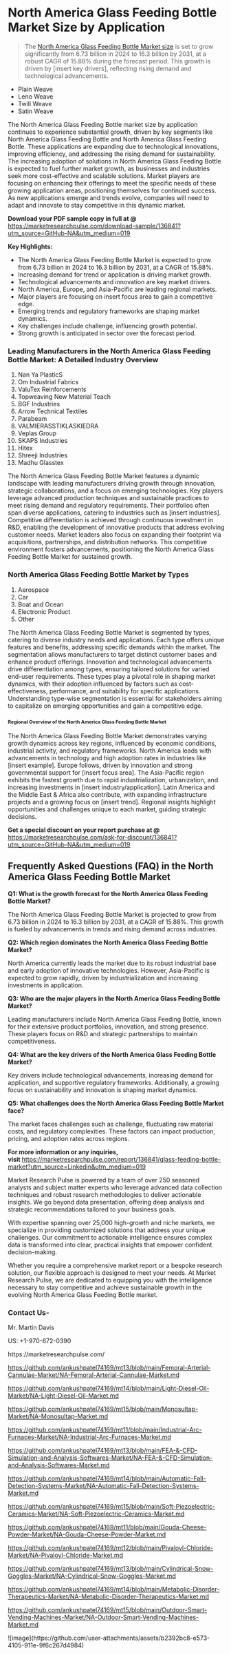 <h1>North America Glass Feeding Bottle Market&nbsp;Size by Application</h1><blockquote><p>The <a href="https://marketresearchpulse.com/download-sample/136841?utm_source=GitHub-NA&amp;utm_medium=019">North America Glass Feeding Bottle Market size</a> is set to grow significantly from 6.73 billion in 2024 to 16.3 billion by 2031, at a robust CAGR of 15.88% during the forecast period. This growth is driven by [insert key drivers], reflecting rising demand and technological advancements.</p></blockquote><ul><li>Plain Weave<li> Leno Weave<li> Twill Weave<li> Satin Weave</li></ul><p>The North America Glass Feeding Bottle market size by application continues to experience substantial growth, driven by key segments like North America Glass Feeding Bottle and North America Glass Feeding Bottle. These applications are expanding due to technological innovations, improving efficiency, and addressing the rising demand for sustainability. The increasing adoption of solutions in North America Glass Feeding Bottle is expected to fuel further market growth, as businesses and industries seek more cost-effective and scalable solutions. Market players are focusing on enhancing their offerings to meet the specific needs of these growing application areas, positioning themselves for continued success. As new applications emerge and trends evolve, companies will need to adapt and innovate to stay competitive in this dynamic market.</p><p><strong>Download your PDF sample copy in full at @ </strong><a href="https://marketresearchpulse.com/download-sample/136841?utm_source=GitHub-NA&amp;utm_medium=019">https://marketresearchpulse.com/download-sample/136841?utm_source=GitHub-NA&amp;utm_medium=019</a></p><p><strong>Key Highlights: </strong></p><ul><li>The North America Glass Feeding Bottle Market is expected to grow from 6.73 billion in 2024 to 16.3 billion by 2031, at a CAGR of 15.88%.</li><li>Increasing demand for trend or application is driving market growth.</li><li>Technological advancements and innovation are key market drivers.</li><li>North America, Europe, and Asia-Pacific are leading regional markets.</li><li>Major players are focusing on insert focus area to gain a competitive edge.</li><li>Emerging trends and regulatory frameworks are shaping market dynamics.</li><li>Key challenges include challenge, influencing growth potential.</li><li>Strong growth is anticipated in sector over the forecast period.</li></ul><h3>Leading Manufacturers in the North America Glass Feeding Bottle Market: A Detailed Industry Overview</h3><ol><li>Nan Ya PlasticS</li><li>Om Industrial Fabrics</li><li>ValuTex Reinforcements</li><li>Topweaving New Material Teach</li><li>BGF Industries</li><li>Arrow Technical Textiles</li><li>Parabeam</li><li>VALMIERASSTIKLASKIEDRA</li><li>Veplas Group</li><li>SKAPS Industries</li><li>Hitex</li><li>Shreeji Industries</li><li>Madhu Glasstex</li></ol><div class="flex max-w-full flex-col flex-grow"><div class="min-h-8 text-message flex w-full flex-col items-end gap-2 whitespace-normal break-words [.text-message+&amp;]:mt-5" dir="auto" data-message-author-role="assistant" data-message-id="fd8432e4-4910-450d-b182-61b7bfb0a01f" data-message-model-slug="gpt-4o"><div class="flex w-full flex-col gap-1 empty:hidden first:pt-[3px]"><div class="markdown prose w-full break-words dark:prose-invert light"><p>The North America Glass Feeding Bottle Market features a dynamic landscape with leading manufacturers driving growth through innovation, strategic collaborations, and a focus on emerging technologies. Key players leverage advanced production techniques and sustainable practices to meet rising demand and regulatory requirements. Their portfolios often span diverse applications, catering to industries such as [insert industries]. Competitive differentiation is achieved through continuous investment in R&amp;D, enabling the development of innovative products that address evolving customer needs. Market leaders also focus on expanding their footprint via acquisitions, partnerships, and distribution networks. This competitive environment fosters advancements, positioning the North America Glass Feeding Bottle Market for sustained growth.</p></div></div></div></div><h3>North America Glass Feeding Bottle Market by Types</h3><ol><li>Aerospace<li> Car<li> Boat and Ocean<li> Electronic Product<li> Other</li></ol><div class="flex max-w-full flex-col flex-grow"><div class="min-h-8 text-message flex w-full flex-col items-end gap-2 whitespace-normal break-words [.text-message+&amp;]:mt-5" dir="auto" data-message-author-role="assistant" data-message-id="084470be-0bb7-4664-bddf-5156b4f41249" data-message-model-slug="gpt-4o-mini"><div class="flex w-full flex-col gap-1 empty:hidden first:pt-[3px]"><div class="markdown prose w-full break-words dark:prose-invert light"><p>The North America Glass Feeding Bottle Market is segmented by types, catering to diverse industry needs and applications. Each type offers unique features and benefits, addressing specific demands within the market. The segmentation allows manufacturers to target distinct customer bases and enhance product offerings. Innovation and technological advancements drive differentiation among types, ensuring tailored solutions for varied end-user requirements. These types play a pivotal role in shaping market dynamics, with their adoption influenced by factors such as cost-effectiveness, performance, and suitability for specific applications. Understanding type-wise segmentation is essential for stakeholders aiming to capitalize on emerging opportunities and gain a competitive edge.</p></div></div></div></div><h3><span style="font-size: 11px;">Regional Overview of the North America Glass Feeding Bottle Market</span></h3><div class="flex max-w-full flex-col flex-grow"><div class="min-h-8 text-message flex w-full flex-col items-end gap-2 whitespace-normal break-words [.text-message+&amp;]:mt-5" dir="auto" data-message-author-role="assistant" data-message-id="e9038762-ce64-4e30-91c9-9bd413514231" data-message-model-slug="gpt-4o-mini"><div class="flex w-full flex-col gap-1 empty:hidden first:pt-[3px]"><div class="markdown prose w-full break-words dark:prose-invert light"><p>The North America Glass Feeding Bottle Market demonstrates varying growth dynamics across key regions, influenced by economic conditions, industrial activity, and regulatory frameworks. North America leads with advancements in technology and high adoption rates in industries like [insert example]. Europe follows, driven by innovation and strong governmental support for [insert focus area]. The Asia-Pacific region exhibits the fastest growth due to rapid industrialization, urbanization, and increasing investments in [insert industry/application]. Latin America and the Middle East &amp; Africa also contribute, with expanding infrastructure projects and a growing focus on [insert trend]. Regional insights highlight opportunities and challenges unique to each market, guiding strategic decisions.</p></div></div></div></div><p><strong>Get a special discount on your report purchase at @ </strong><a href="https://marketresearchpulse.com/ask-for-discount/136841?utm_source=GitHub-NA&amp;utm_medium=019">https://marketresearchpulse.com/ask-for-discount/136841?utm_source=GitHub-NA&amp;utm_medium=019</a></p><h2>Frequently Asked Questions (FAQ) in the North America Glass Feeding Bottle Market</h2><p><strong>Q1: What is the growth forecast for the North America Glass Feeding Bottle Market?</strong></p><p>The North America Glass Feeding Bottle Market is projected to grow from 6.73 billion in 2024 to 16.3 billion by 2031, at a CAGR of 15.88%. This growth is fueled by advancements in trends and rising demand across industries.</p><p><strong>Q2: Which region dominates the North America Glass Feeding Bottle Market?</strong></p><p>North America currently leads the market due to its robust industrial base and early adoption of innovative technologies. However, Asia-Pacific is expected to grow rapidly, driven by industrialization and increasing investments in application.</p><p><strong>Q3: Who are the major players in the North America Glass Feeding Bottle Market?</strong></p><p>Leading manufacturers include North America Glass Feeding Bottle, known for their extensive product portfolios, innovation, and strong presence. These players focus on R&amp;D and strategic partnerships to maintain competitiveness.</p><p><strong>Q4: What are the key drivers of the North America Glass Feeding Bottle Market?</strong></p><p>Key drivers include technological advancements, increasing demand for application, and supportive regulatory frameworks. Additionally, a growing focus on sustainability and innovation is shaping market dynamics.</p><p><strong>Q5: What challenges does the North America Glass Feeding Bottle Market face?</strong></p><p>The market faces challenges such as challenge, fluctuating raw material costs, and regulatory complexities. These factors can impact production, pricing, and adoption rates across regions.</p><p><strong>For more information or any inquiries, visit&nbsp;</strong><a href="https://marketresearchpulse.com/report/136841/glass-feeding-bottle-market?utm_source=Linkedin&utm_medium=019">https://marketresearchpulse.com/report/136841/glass-feeding-bottle-market?utm_source=Linkedin&utm_medium=019</a></p><p>Market Research Pulse is powered by a team of over 250 seasoned analysts and subject matter experts who leverage advanced data collection techniques and robust research methodologies to deliver actionable insights. We go beyond data presentation, offering deep analysis and strategic recommendations tailored to your business goals.</p><p>With expertise spanning over 25,000 high-growth and niche markets, we specialize in providing customized solutions that address your unique challenges. Our commitment to actionable intelligence ensures complex data is transformed into clear, practical insights that empower confident decision-making.</p><p>Whether you require a comprehensive market report or a bespoke research solution, our flexible approach is designed to meet your needs. At Market Research Pulse, we are dedicated to equipping you with the intelligence necessary to stay competitive and achieve sustainable growth in the evolving North America Glass Feeding Bottle market.</p><h3><strong>Contact Us-</strong></h3><p>Mr. Martin Davis</p><p>US: +1-970-672-0390</p><p>https://marketresearchpulse.com/</p><p><a href="https://github.com/ankushpatel74169/mt13/blob/main/Femoral-Arterial-Cannulae-Market/NA-Femoral-Arterial-Cannulae-Market.md">https://github.com/ankushpatel74169/mt13/blob/main/Femoral-Arterial-Cannulae-Market/NA-Femoral-Arterial-Cannulae-Market.md</a></p><p><a href="https://github.com/ankushpatel74169/mt14/blob/main/Light-Diesel-Oil-Market/NA-Light-Diesel-Oil-Market.md">https://github.com/ankushpatel74169/mt14/blob/main/Light-Diesel-Oil-Market/NA-Light-Diesel-Oil-Market.md</a></p><p><a href="https://github.com/ankushpatel74169/mt15/blob/main/Monosultap-Market/NA-Monosultap-Market.md">https://github.com/ankushpatel74169/mt15/blob/main/Monosultap-Market/NA-Monosultap-Market.md</a></p><p><a href="https://github.com/ankushpatel74169/mt11/blob/main/Industrial-Arc-Furnaces-Market/NA-Industrial-Arc-Furnaces-Market.md">https://github.com/ankushpatel74169/mt11/blob/main/Industrial-Arc-Furnaces-Market/NA-Industrial-Arc-Furnaces-Market.md</a></p><p><a href="https://github.com/ankushpatel74169/mt13/blob/main/FEA-&-CFD-Simulation-and-Analysis-Softwares-Market/NA-FEA-&-CFD-Simulation-and-Analysis-Softwares-Market.md">https://github.com/ankushpatel74169/mt13/blob/main/FEA-&-CFD-Simulation-and-Analysis-Softwares-Market/NA-FEA-&-CFD-Simulation-and-Analysis-Softwares-Market.md</a></p><p><a href="https://github.com/ankushpatel74169/mt14/blob/main/Automatic-Fall-Detection-Systems-Market/NA-Automatic-Fall-Detection-Systems-Market.md">https://github.com/ankushpatel74169/mt14/blob/main/Automatic-Fall-Detection-Systems-Market/NA-Automatic-Fall-Detection-Systems-Market.md</a></p><p><a href="https://github.com/ankushpatel74169/mt15/blob/main/Soft-Piezoelectric-Ceramics-Market/NA-Soft-Piezoelectric-Ceramics-Market.md">https://github.com/ankushpatel74169/mt15/blob/main/Soft-Piezoelectric-Ceramics-Market/NA-Soft-Piezoelectric-Ceramics-Market.md</a></p><p><a href="https://github.com/ankushpatel74169/mt11/blob/main/Gouda-Cheese-Powder-Market/NA-Gouda-Cheese-Powder-Market.md">https://github.com/ankushpatel74169/mt11/blob/main/Gouda-Cheese-Powder-Market/NA-Gouda-Cheese-Powder-Market.md</a></p><p><a href="https://github.com/ankushpatel74169/mt12/blob/main/Pivaloyl-Chloride-Market/NA-Pivaloyl-Chloride-Market.md">https://github.com/ankushpatel74169/mt12/blob/main/Pivaloyl-Chloride-Market/NA-Pivaloyl-Chloride-Market.md</a></p><p><a href="https://github.com/ankushpatel74169/mt13/blob/main/Cylindrical-Snow-Goggles-Market/NA-Cylindrical-Snow-Goggles-Market.md">https://github.com/ankushpatel74169/mt13/blob/main/Cylindrical-Snow-Goggles-Market/NA-Cylindrical-Snow-Goggles-Market.md</a></p><p><a href="https://github.com/ankushpatel74169/mt14/blob/main/Metabolic-Disorder-Therapeutics-Market/NA-Metabolic-Disorder-Therapeutics-Market.md">https://github.com/ankushpatel74169/mt14/blob/main/Metabolic-Disorder-Therapeutics-Market/NA-Metabolic-Disorder-Therapeutics-Market.md</a></p><p><a href="https://github.com/ankushpatel74169/mt15/blob/main/Outdoor-Smart-Vending-Machines-Market/NA-Outdoor-Smart-Vending-Machines-Market.md">https://github.com/ankushpatel74169/mt15/blob/main/Outdoor-Smart-Vending-Machines-Market/NA-Outdoor-Smart-Vending-Machines-Market.md</a></p>
![image](https://github.com/user-attachments/assets/b2392bc8-e573-4105-911e-9f6c267d4984)
